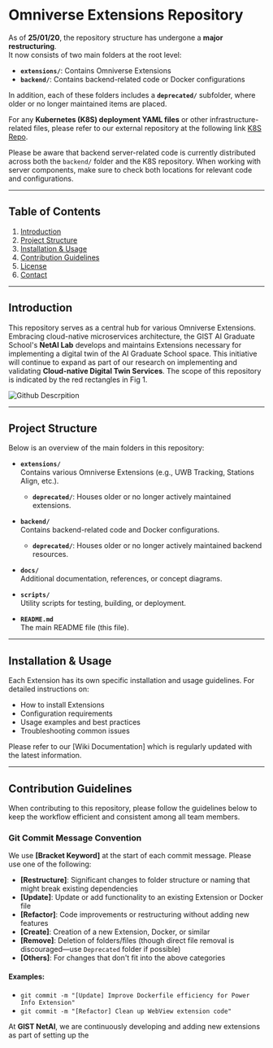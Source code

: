 # Omniverse Extensions Repository

As of **25/01/20**, the repository structure has undergone a **major restructuring**.  
It now consists of two main folders at the root level:  
- **`extensions/`**: Contains Omniverse Extensions  
- **`backend/`**: Contains backend-related code or Docker configurations  

In addition, each of these folders includes a **`deprecated/`** subfolder, where older or no longer maintained items are placed. 

For any **Kubernetes (K8S) deployment YAML files** or other infrastructure-related files, please refer to our external repository at the following link [K8S Repo](https://github.com/SmartX-Team/twin-datapond).

Please be aware that backend server-related code is currently distributed across both the `backend/` folder and the K8S repository. 
When working with server components, make sure to check both locations for relevant code and configurations.

---

## Table of Contents
1. [Introduction](#introduction)
2. [Project Structure](#project-structure)
3. [Installation & Usage](#installation--usage)
4. [Contribution Guidelines](#contribution-guidelines)
5. [License](#license)
6. [Contact](#contact)

---

## Introduction

This repository serves as a central hub for various Omniverse Extensions. Embracing cloud-native microservices architecture, the GIST AI Graduate School's **NetAI Lab** develops and maintains Extensions necessary for implementing a digital twin of the AI Graduate School space. This initiative will continue to expand as part of our research on implementing and validating **Cloud-native Digital Twin Services**. The scope of this repository is indicated by the red rectangles in Fig 1.


![Github Descrpition](https://github.com/user-attachments/assets/c72c1cb9-444a-4fe0-99e1-1ca9e346ffca)


---

## Project Structure

Below is an overview of the main folders in this repository:

- **`extensions/`**  
  Contains various Omniverse Extensions (e.g., UWB Tracking, Stations Align, etc.).  
  - **`deprecated/`**: Houses older or no longer actively maintained extensions.

- **`backend/`**  
  Contains backend-related code and Docker configurations.  
  - **`deprecated/`**: Houses older or no longer actively maintained backend resources.

- **`docs/`**  
  Additional documentation, references, or concept diagrams.

- **`scripts/`**  
  Utility scripts for testing, building, or deployment.

- **`README.md`**  
  The main README file (this file).

---

## Installation & Usage
Each Extension has its own specific installation and usage guidelines. For detailed instructions on:
- How to install Extensions
- Configuration requirements
- Usage examples and best practices
- Troubleshooting common issues

Please refer to our [Wiki Documentation] which is regularly updated with the latest information.

---

## Contribution Guidelines

When contributing to this repository, please follow the guidelines below to keep the workflow efficient and consistent among all team members.

### Git Commit Message Convention
We use **[Bracket Keyword]** at the start of each commit message. Please use one of the following:
- **[Restructure]**: Significant changes to folder structure or naming that might break existing dependencies
- **[Update]**: Update or add functionality to an existing Extension or Docker file
- **[Refactor]**: Code improvements or restructuring without adding new features
- **[Create]**: Creation of a new Extension, Docker, or similar
- **[Remove]**: Deletion of folders/files (though direct file removal is discouraged—use `Deprecated` folder if possible)
- **[Others]**: For changes that don't fit into the above categories

#### Examples:
- `git commit -m "[Update] Improve Dockerfile efficiency for Power Info Extension"`
- `git commit -m "[Refactor] Clean up WebView extension code"`


At **GIST NetAI**, we are continuously developing and adding new extensions as part of setting up the 
